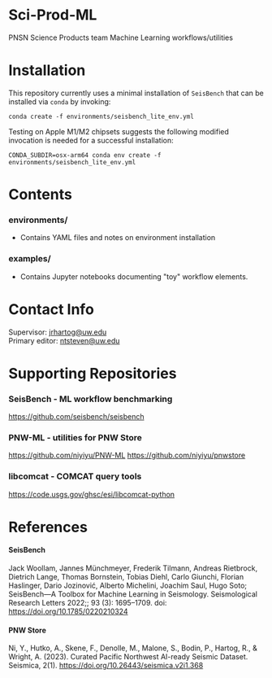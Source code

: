 # Sci-Prod-ML
PNSN Science Products team Machine Learning workflows/utilities

# Installation
This repository currently uses a minimal installation of `SeisBench` that can be installed via `conda` by invoking: 

`conda create -f environments/seisbench_lite_env.yml`  

Testing on Apple M1/M2 chipsets suggests the following modified invocation is needed for a successful installation:  

`CONDA_SUBDIR=osx-arm64 conda env create -f environments/seisbench_lite_env.yml`

# Contents
### environments/
 - Contains YAML files and notes on environment installation

### examples/
 - Contains Jupyter notebooks documenting "toy" workflow elements.

# Contact Info
Supervisor: jrhartog@uw.edu  
Primary editor: ntsteven@uw.edu  

# Supporting Repositories
### SeisBench  - ML workflow benchmarking
https://github.com/seisbench/seisbench
### PNW-ML - utilities for PNW Store
https://github.com/niyiyu/PNW-ML
https://github.com/niyiyu/pnwstore
### libcomcat - COMCAT query tools
https://code.usgs.gov/ghsc/esi/libcomcat-python  

# References
#### SeisBench
Jack Woollam, Jannes Münchmeyer, Frederik Tilmann, Andreas Rietbrock, Dietrich Lange, Thomas Bornstein, Tobias Diehl, Carlo Giunchi, Florian Haslinger, Dario Jozinović, Alberto Michelini, Joachim Saul, Hugo Soto; SeisBench—A Toolbox for Machine Learning in Seismology. Seismological Research Letters 2022;; 93 (3): 1695–1709. doi: https://doi.org/10.1785/0220210324

#### PNW Store
Ni, Y., Hutko, A., Skene, F., Denolle, M., Malone, S., Bodin, P., Hartog, R., & Wright, A. (2023). Curated Pacific Northwest AI-ready Seismic Dataset. Seismica, 2(1). https://doi.org/10.26443/seismica.v2i1.368
